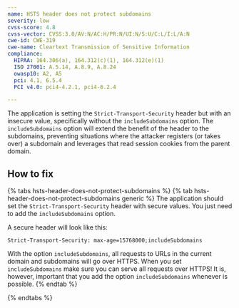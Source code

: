 ```yaml
---
name: HSTS header does not protect subdomains
severity: low
cvss-score: 4.8
cvss-vector: CVSS:3.0/AV:N/AC:H/PR:N/UI:N/S:U/C:L/I:L/A:N
cwe-id: CWE-319
cwe-name: Cleartext Transmission of Sensitive Information
compliance:
  HIPAA: 164.306(a), 164.312(c)(1), 164.312(e)(1)
  ISO 27001: A.5.14, A.8.9, A.8.24
  owasp10: A2, A5
  pci: 4.1, 6.5.4
  PCI v4.0: pci4-4.2.1, pci4-6.2.4

---            
```


The application is setting the `Strict-Transport-Security` header but with an insecure value, specifically without the `includeSubdomains` option. 
The `includeSubdomains` option will extend the benefit of the header to the subdomains, preventing situations where the attacker registers (or takes over) a subdomain and leverages that read session cookies from the parent domain.

## How to fix

{% tabs hsts-header-does-not-protect-subdomains %}
{% tab hsts-header-does-not-protect-subdomains generic %}
The application should set the `Strict-Transport-Security` header with secure values. You just need to add the `includeSubdomains` option.

A secure header will look like this:
```
Strict-Transport-Security: max-age=15768000;includeSubdomains 
```

With the option `includeSubdomains`, all requests to URLs in the current domain and subdomains will go over HTTPS. When you set `includeSubdomains` make sure you can serve all requests over HTTPS! It is, however, important that you add the option `includeSubdomains` whenever is possible.
{% endtab %}

{% endtabs %}
